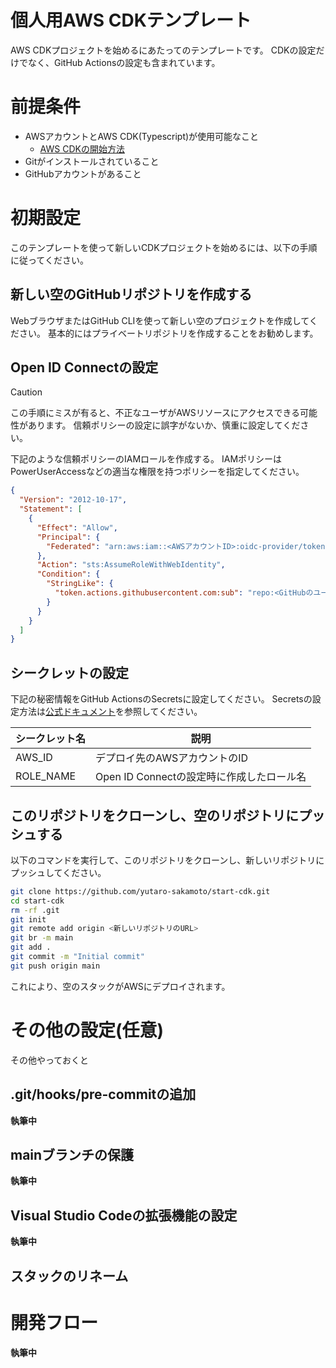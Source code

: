 # 個人用AWS CDKテンプレート

AWS CDKプロジェクトを始めるにあたってのテンプレートです。
CDKの設定だけでなく、GitHub Actionsの設定も含まれています。

# 前提条件

- AWSアカウントとAWS CDK(Typescript)が使用可能なこと
  - [AWS CDKの開始方法](https://docs.aws.amazon.com/ja_jp/cdk/v2/guide/getting_started.html)
- Gitがインストールされていること
- GitHubアカウントがあること

# 初期設定

このテンプレートを使って新しいCDKプロジェクトを始めるには、以下の手順に従ってください。

## 新しい空のGitHubリポジトリを作成する

WebブラウザまたはGitHub CLIを使って新しい空のプロジェクトを作成してください。
基本的にはプライベートリポジトリを作成することをお勧めします。

## Open ID Connectの設定

> [!CAUTION]
> この手順にミスが有ると、不正なユーザがAWSリソースにアクセスできる可能性があります。
> 信頼ポリシーの設定に誤字がないか、慎重に設定してください。

下記のような信頼ポリシーのIAMロールを作成する。
IAMポリシーはPowerUserAccessなどの適当な権限を持つポリシーを指定してください。

```json
{
  "Version": "2012-10-17",
  "Statement": [
    {
      "Effect": "Allow",
      "Principal": {
        "Federated": "arn:aws:iam::<AWSアカウントID>:oidc-provider/token.actions.githubusercontent.com"
      },
      "Action": "sts:AssumeRoleWithWebIdentity",
      "Condition": {
        "StringLike": {
          "token.actions.githubusercontent.com:sub": "repo:<GitHubのユーザ名>/<GitHubリポジトリ名>:*"
        }
      }
    }
  ]
}
```

## シークレットの設定

下記の秘密情報をGitHub ActionsのSecretsに設定してください。
Secretsの設定方法は[公式ドキュメント](https://docs.github.com/en/actions/security-for-github-actions/security-guides/using-secrets-in-github-actions#creating-secrets-for-a-repository)を参照してください。

| シークレット名 | 説明                                      |
| -------------- | ----------------------------------------- |
| AWS_ID         | デプロイ先のAWSアカウントのID             |
| ROLE_NAME      | Open ID Connectの設定時に作成したロール名 |

## このリポジトリをクローンし、空のリポジトリにプッシュする

以下のコマンドを実行して、このリポジトリをクローンし、新しいリポジトリにプッシュしてください。

```bash
git clone https://github.com/yutaro-sakamoto/start-cdk.git
cd start-cdk
rm -rf .git
git init
git remote add origin <新しいリポジトリのURL>
git br -m main
git add .
git commit -m "Initial commit"
git push origin main
```

これにより、空のスタックがAWSにデプロイされます。

# その他の設定(任意)

その他やっておくと

## .git/hooks/pre-commitの追加

**執筆中**

## mainブランチの保護

**執筆中**

## Visual Studio Codeの拡張機能の設定

**執筆中**

## スタックのリネーム

# 開発フロー

**執筆中**
